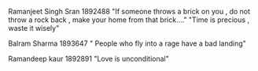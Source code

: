 Ramanjeet Singh Sran
1892488
"If someone throws a brick on you , do not throw a rock back , make your home from that brick...."
"Time is precious , waste it wisely"

Balram Sharma 1893647 " People who fly into a rage have a bad landing"

Ramandeep kaur
1892891
"Love is unconditional"

